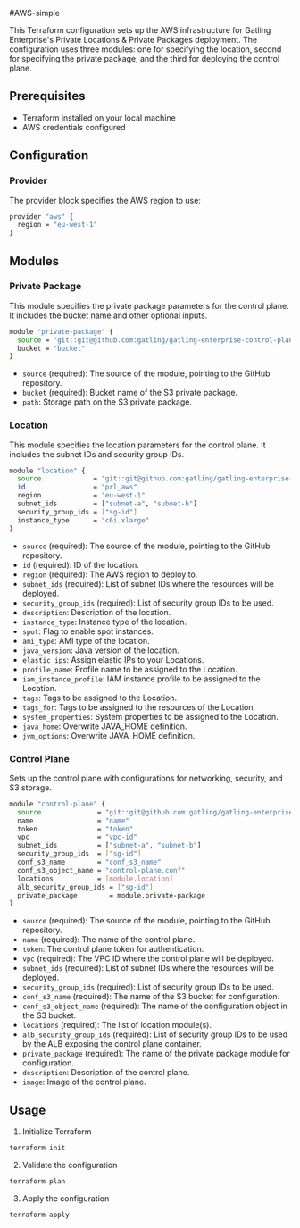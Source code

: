 #AWS-simple

This Terraform configuration sets up the AWS infrastructure for Gatling Enterprise's Private Locations & Private Packages deployment. The configuration uses three modules: one for specifying the location, second for specifying the private package, and the third for deploying the control plane.

## Prerequisites
- Terraform installed on your local machine
- AWS credentials configured

## Configuration

### Provider
The provider block specifies the AWS region to use:

```bash
provider "aws" {
  region = "eu-west-1"
}
```

## Modules

### Private Package

This module specifies the private package parameters for the control plane. It includes the bucket name and other optional inputs.

```bash
module "private-package" {
  source = "git::git@github.com:gatling/gatling-enterprise-control-plane-deployment//terraform/aws/private-package"
  bucket = "bucket"
}
```

- `source` (required): The source of the module, pointing to the GitHub repository.
- `bucket` (required): Bucket name of the S3 private package.
- `path`: Storage path on the S3 private package.


### Location

This module specifies the location parameters for the control plane. It includes the subnet IDs and security group IDs.

```bash
module "location" {
  source             = "git::git@github.com:gatling/gatling-enterprise-control-plane-deployment//terraform/aws/location"
  id                 = "prl_aws"
  region             = "eu-west-1"
  subnet_ids         = ["subnet-a", "subnet-b"]
  security_group_ids = ["sg-id"]
  instance_type      = "c6i.xlarge" 
}
```

- `source` (required): The source of the module, pointing to the GitHub repository.
- `id` (required): ID of the location.
- `region` (required): The AWS region to deploy to.
- `subnet_ids` (required): List of subnet IDs where the resources will be deployed.
- `security_group_ids` (required): List of security group IDs to be used.
- `description`: Description of the location.
- `instance_type`:  Instance type of the location.
- `spot`:  Flag to enable spot instances.
- `ami_type`: AMI type of the location.
- `java_version`: Java version of the location.
- `elastic_ips`:  Assign elastic IPs to your Locations.
- `profile_name`:  Profile name to be assigned to the Location.
- `iam_instance_profile`:  IAM instance profile to be assigned to the Location.
- `tags`:  Tags to be assigned to the Location.
- `tags_for`:  Tags to be assigned to the resources of the Location.
- `system_properties`: System properties to be assigned to the Location.
- `java_home`:  Overwrite JAVA_HOME definition.
- `jvm_options`:  Overwrite JAVA_HOME definition.

### Control Plane

Sets up the control plane with configurations for networking, security, and S3 storage.

```bash
module "control-plane" {
  source              = "git::git@github.com:gatling/gatling-enterprise-control-plane-deployment//terraform/aws/control-plane"
  name                = "name"
  token               = "token"
  vpc                 = "vpc-id"
  subnet_ids          = ["subnet-a", "subnet-b"]
  security_group_ids  = ["sg-id"]
  conf_s3_name        = "conf_s3_name"
  conf_s3_object_name = "control-plane.conf"
  locations           = [module.location]
  alb_security_group_ids = ["sg-id"] 
  private_package        = module.private-package
}
```

- `source` (required): The source of the module, pointing to the GitHub repository.
- `name` (required): The name of the control plane.
- `token`: The control plane token for authentication.
- `vpc` (required): The VPC ID where the control plane will be deployed.
- `subnet_ids` (required): List of subnet IDs where the resources will be deployed.
- `security_group_ids` (required): List of security group IDs to be used.
- `conf_s3_name` (required): The name of the S3 bucket for configuration.
- `conf_s3_object_name` (required): The name of the configuration object in the S3 bucket.
- `locations` (required): The list of location module(s).
- `alb_security_group_ids` (required): List of security group IDs to be used by the ALB exposing the control plane container.
- `private_package` (required): The name of the private package module for configuration.
- `description`: Description of the control plane.
- `image`: Image of the control plane.

## Usage

1. Initialize Terraform
```sh
terraform init
```

2. Validate the configuration
```sh
terraform plan
```

3. Apply the configuration
```sh
terraform apply
```